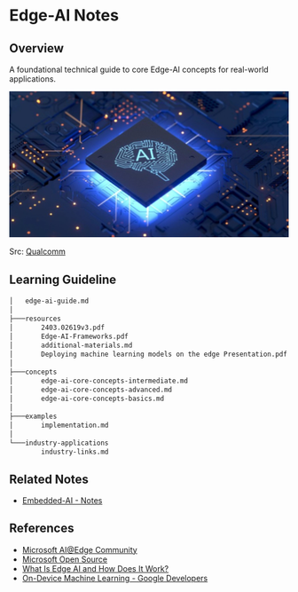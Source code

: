 # Edge-AI Notes

## Overview

A foundational technical guide to core Edge-AI concepts for real-world applications.

![](./industry-applications/qualcomm-ecosystem/resources/qualcomm-ai-brain-chip.jpeg)

Src: [Qualcomm](https://academy.qualcomm.com/course-catalog/AI-Hub-Training)

## Learning Guideline 

```
│   edge-ai-guide.md
│
├───resources
│       2403.02619v3.pdf
│       Edge-AI-Frameworks.pdf
│       additional-materials.md
│       Deploying machine learning models on the edge Presentation.pdf
│
├───concepts
│       edge-ai-core-concepts-intermediate.md
│       edge-ai-core-concepts-advanced.md
│       edge-ai-core-concepts-basics.md
│
├───examples
│       implementation.md
│
└───industry-applications
        industry-links.md
```
## Related Notes
- [Embedded-AI - Notes](../../embedded-systems/embedded-ai-notes/)

## References

- [Microsoft AI@Edge Community](https://microsoft.github.io/ai-at-edge/)
- [Microsoft Open Source ](https://opensource.microsoft.com/)
- [What Is Edge AI and How Does It Work?](https://blogs.nvidia.com/blog/2022/02/17/what-is-edge-ai/)
- [On-Device Machine Learning - Google Developers](https://developers.google.com/learn/topics/on-device-ml)



